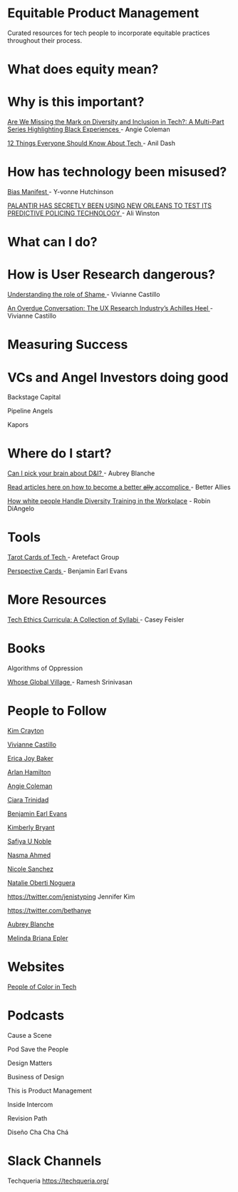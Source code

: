 # Equitable Product Management
Curated resources for tech people to incorporate equitable practices throughout their process. 


# What does equity mean?

# Why is this important?
<a href="https://medium.com/black-perspectives-in-tech/are-we-missing-the-mark-on-diversity-and-inclusion-in-tech-e52a7ea09fd8"> Are We Missing the Mark on Diversity and Inclusion in Tech?: A Multi-Part Series Highlighting Black Experiences </a> - Angie Coleman 

<a href="https://medium.com/humane-tech/12-things-everyone-should-understand-about-tech-d158f5a26411"> 12 Things Everyone Should Know About Tech </a> - Anil Dash



# How has technology been misused?

<a href="https://medium.com/projectinclude/bias-manifest-1b8f62c04af8"> Bias Manifest </a> -  Y-vonne Hutchinson



<a href="https://www.theverge.com/2018/2/27/17054740/palantir-predictive-policing-tool-new-orleans-nopd"> PALANTIR HAS SECRETLY BEEN USING NEW ORLEANS TO TEST ITS PREDICTIVE POLICING TECHNOLOGY </a> - Ali Winston



# What can I do?


# How is User Research dangerous?
<a href="https://www.youtube.com/watch?v=Bsk_Y_Spz38&t=1s"> Understanding the role of Shame </a> - Vivianne Castillo

<a href="https://uxplanet.org/an-overdue-conversation-the-ux-research-industrys-achilles-heel-3524b1c6f908"> An Overdue Conversation: The UX Research Industry’s Achilles Heel </a> - Vivianne Castillo 



# Measuring Success

# VCs and Angel Investors doing good
Backstage Capital 

Pipeline Angels

Kapors


# Where do I start? 

<a href="https://medium.com/@adblanche/can-i-pick-your-brain-about-d-i-ef996d9373a8"> Can I pick your brain about D&I? </a> - Aubrey Blanche

<a href="https://medium.com/@betterallies"> Read articles here on how to become a better <strike>ally</strike> accomplice </a> - Better Allies

<a href="https://medium.com/s/story/how-white-people-handle-diversity-training-in-the-workplace-e8408d2519f"> How white people Handle Diversity Training in the Workplace</a> - Robin DiAngelo 



# Tools 
<a href="https://www.artefactgroup.com/the-tarot-cards-of-tech/"> Tarot Cards of Tech </a> - Aretefact Group 

<a href="http://www.perspective.cards/"> Perspective Cards </a> - Benjamin Earl Evans 



# More Resources 

<a href="https://medium.com/@cfiesler/tech-ethics-curricula-a-collection-of-syllabi-3eedfb76be18"> Tech Ethics Curricula: A Collection of Syllabi </a> - Casey Feisler


# Books 
Algorithms of Oppression

<a href="https://nyupress.org/books/9781479862962/"> Whose Global Village </a> - Ramesh Srinivasan 

# People to Follow
<a href="https://twitter.com/KimCrayton1K"> Kim Crayton </a> 

<a href="https://twitter.com/vcastillo630 "> Vivianne Castillo  </a>  

<a href="https://twitter.com/EricaJoy"> Erica Joy Baker  </a>  

<a href="https://twitter.com/ArlanWasHere"> Arlan Hamilton </a> 

<a href="https://twitter.com/angieidunno"> Angie Coleman </a> 

<a href="https://twitter.com/CiaraTrinidad"> Ciara Trinidad </a>  

<a href="https://twitter.com/benjamineevans/"> Benjamin Earl Evans </a> 

<a href="https://twitter.com/6Gems"> Kimberly Bryant </a>  

<a href=" https://twitter.com/safiyanoble "> Safiya U Noble </a>  

<a href="https://twitter.com/nasma_ahmed"> Nasma Ahmed </a>  

<a href="https://twitter.com/nmsanchez"> Nicole Sanchez </a> 

<a href="https://twitter.com/nakisnakis"> Natalie Oberti Noguera </a> 

https://twitter.com/jenistyping Jennifer Kim

https://twitter.com/bethanye 

<a href="https://twitter.com/adblanche"> Aubrey Blanche </a>   

<a href="https://twitter.com/mbrianaepler"> Melinda Briana Epler </a> 

# Websites

<a href="https://t.co/M9kfH5lRNq"> People of Color in Tech </a>  


# Podcasts
Cause a Scene

Pod Save the People

Design Matters

Business of Design

This is Product Management

Inside Intercom

Revision Path

Diseño Cha Cha Chá

# Slack Channels 

Techqueria https://techqueria.org/
